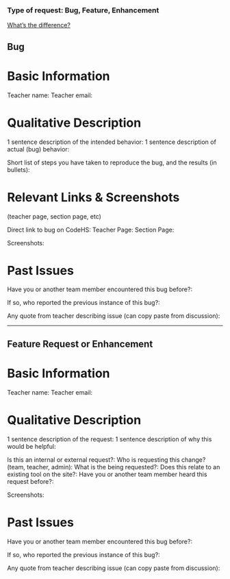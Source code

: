 ### Type of request: Bug, Feature, Enhancement
[What’s the difference?](https://www.notion.so/codehs/How-to-Write-a-Good-GitHub-Issue-01a6f96d77804e43b4c4372b207097d1#f4b25f6553ef4203a89b4f2346d77ac3)


## Bug
# Basic Information

Teacher name:
Teacher email:


# Qualitative Description

1 sentence description of the intended behavior:
1 sentence description of actual (bug) behavior:

Short list of steps you have taken to reproduce the bug, and the results (in bullets):

# Relevant Links & Screenshots
(teacher page, section page, etc)

Direct link to bug on CodeHS:
Teacher Page:
Section Page:

Screenshots:

# Past Issues

Have you or another team member encountered this bug before?:

If so, who reported the previous instance of this bug?:

Any quote from teacher describing issue (can copy paste from discussion):

---

## Feature Request or Enhancement
# Basic Information

Teacher name:
Teacher email:

# Qualitative Description

1 sentence description of the request:
1 sentence description of why this would be helpful:


Is this an internal or external request?:
Who is requesting this change? (team, teacher, admin):
What is the being requested?:
Does this relate to an existing tool on the site?:
Have you or another team member heard this request before?:


Screenshots:

# Past Issues

Have you or another team member encountered this bug before?:

If so, who reported the previous instance of this bug?:

Any quote from teacher describing issue (can copy paste from discussion):
